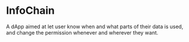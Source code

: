 # InfoChain
A dApp aimed at let user know when and what parts of their data is used, and change the permission whenever and wherever they want.
